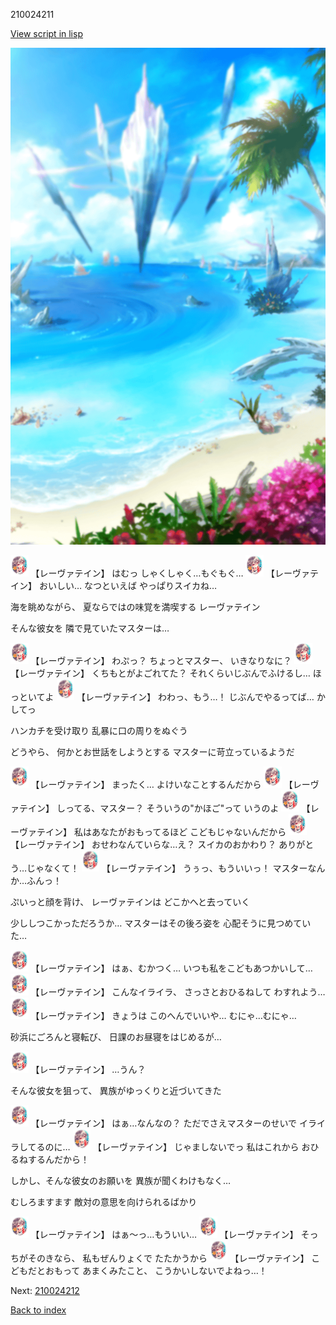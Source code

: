 210024211

[View script in lisp](../scripts/210024211.txt)

![sea_beach_day.png](../images/backgrounds/sea_beach_day.png)

<img src="../images/units/2100241.png" alt="2100241.png" height="34"/>
【レーヴァテイン】
はむっ
しゃくしゃく…もぐもぐ…

<img src="../images/units/2100241.png" alt="2100241.png" height="34"/>
【レーヴァテイン】
おいしい…
なつといえば
やっぱりスイカね…

海を眺めながら、
夏ならではの味覚を満喫する
レーヴァテイン

そんな彼女を
隣で見ていたマスターは…

<img src="../images/units/2100241.png" alt="2100241.png" height="34"/>
【レーヴァテイン】
わぷっ？
ちょっとマスター、
いきなりなに？

<img src="../images/units/2100241.png" alt="2100241.png" height="34"/>
【レーヴァテイン】
くちもとがよごれてた？
それくらいじぶんでふけるし…
ほっといてよ

<img src="../images/units/2100241.png" alt="2100241.png" height="34"/>
【レーヴァテイン】
わわっ、もう…！
じぶんでやるってば…
かしてっ

ハンカチを受け取り
乱暴に口の周りをぬぐう

どうやら、
何かとお世話をしようとする
マスターに苛立っているようだ

<img src="../images/units/2100241.png" alt="2100241.png" height="34"/>
【レーヴァテイン】
まったく…
よけいなことするんだから

<img src="../images/units/2100241.png" alt="2100241.png" height="34"/>
【レーヴァテイン】
しってる、マスター？
そういうの"かほご"って
いうのよ

<img src="../images/units/2100241.png" alt="2100241.png" height="34"/>
【レーヴァテイン】
私はあなたがおもってるほど
こどもじゃないんだから

<img src="../images/units/2100241.png" alt="2100241.png" height="34"/>
【レーヴァテイン】
おせわなんていらな…え？
スイカのおかわり？
ありがとう…じゃなくて！

<img src="../images/units/2100241.png" alt="2100241.png" height="34"/>
【レーヴァテイン】
うぅっ、もういいっ！
マスターなんか…ふんっ！

ぷいっと顔を背け、
レーヴァテインは
どこかへと去っていく

少ししつこかっただろうか…
マスターはその後ろ姿を
心配そうに見つめていた…

<img src="../images/units/2100241.png" alt="2100241.png" height="34"/>
【レーヴァテイン】
はぁ、むかつく…
いつも私をこどもあつかいして…

<img src="../images/units/2100241.png" alt="2100241.png" height="34"/>
【レーヴァテイン】
こんなイライラ、
さっさとおひるねして
わすれよう…

<img src="../images/units/2100241.png" alt="2100241.png" height="34"/>
【レーヴァテイン】
きょうは
このへんでいいや…
むにゃ…むにゃ…

砂浜にごろんと寝転び、
日課のお昼寝をはじめるが…

<img src="../images/units/2100241.png" alt="2100241.png" height="34"/>
【レーヴァテイン】
…うん？

そんな彼女を狙って、
異族がゆっくりと近づいてきた

<img src="../images/units/2100241.png" alt="2100241.png" height="34"/>
【レーヴァテイン】
はぁ…なんなの？
ただでさえマスターのせいで
イライラしてるのに…

<img src="../images/units/2100241.png" alt="2100241.png" height="34"/>
【レーヴァテイン】
じゃましないでっ
私はこれから
おひるねするんだから！

しかし、そんな彼女のお願いを
異族が聞くわけもなく…

むしろますます
敵対の意思を向けられるばかり

<img src="../images/units/2100241.png" alt="2100241.png" height="34"/>
【レーヴァテイン】
はぁ～っ…もういい…

<img src="../images/units/2100241.png" alt="2100241.png" height="34"/>
【レーヴァテイン】
そっちがそのきなら、
私もぜんりょくで
たたかうから

<img src="../images/units/2100241.png" alt="2100241.png" height="34"/>
【レーヴァテイン】
こどもだとおもって
あまくみたこと、
こうかいしないでよねっ…！

Next: [210024212](210024212.md)

[Back to index](index.md)
